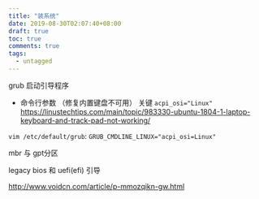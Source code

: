 ```yaml
---
title: "装系统"
date: 2019-08-30T02:07:40+08:00
draft: true
toc: true
comments: true
tags:
  - untagged
---
```


grub 启动引导程序

* 命令行参数 （修复内置键盘不可用） 关键 `acpi_osi="Linux"` https://linustechtips.com/main/topic/983330-ubuntu-1804-1-laptop-keyboard-and-track-pad-not-working/

`vim /etc/default/grub`: `GRUB_CMDLINE_LINUX="acpi_osi=Linux"`

mbr 与 gpt分区

legacy bios 和 uefi(efi) 引导

http://www.voidcn.com/article/p-mmozqikn-gw.html
